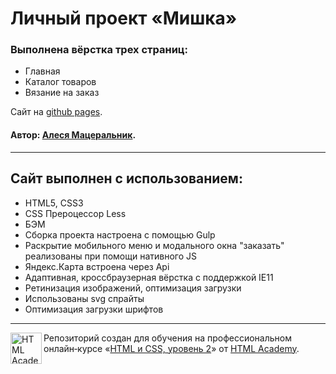 # Личный проект «Мишка» 
### Выполнена вёрстка трех страниц:
<ul>
  <li> Главная</li>
  <li> Каталог товаров</li>
  <li> Вязание на заказ</li>
 </ul>  
 
 Сайт на <a href="https://lesyaslash.github.io/898179-mishka-19">github pages</a>.

#### Автор: [Алеся Мацеральник](https://up.htmlacademy.ru/adaptive/19/user/898179).
---
## Сайт выполнен с использованием:
<ul>
  <li>HTML5, CSS3</li>
  <li>CSS Прероцессор Less</li>
  <li>БЭМ</li>
  <li>Сборка проекта настроена с помощью Gulp</li>
  <li>Раскрытие мобильного меню и модального окна "заказать" реализованы при помощи нативного JS</li>
  <li>Яндекс.Карта встроена через Api</li>
  <li>Адаптивная, кроссбраузерная вёрстка с поддержкой IE11</li>
  <li>Ретинизация изображений, оптимизация загрузки</li>
  <li>Использованы svg спрайты</li>
  <li>Оптимизация загрузки шрифтов</li>
</ul>


---

<a href="https://htmlacademy.ru/intensive/adaptive"><img align="left" width="50" height="50" alt="HTML Academy" src="https://up.htmlacademy.ru/static/img/intensive/adaptive/logo-for-github-2.png"></a>

Репозиторий создан для обучения на профессиональном онлайн‑курсе «[HTML и CSS, уровень 2](https://htmlacademy.ru/intensive/adaptive)» от [HTML Academy](https://htmlacademy.ru).

[travis-image]: https://travis-ci.com/htmlacademy-adaptive/898179-mishka-19.svg?branch=master
[travis-url]: https://travis-ci.com/htmlacademy-adaptive/898179-mishka-19
[dependency-image]: https://david-dm.org/htmlacademy-adaptive/898179-mishka-19/dev-status.svg?style=flat-square
[dependency-url]: https://david-dm.org/htmlacademy-adaptive/898179-mishka-19?type=dev
